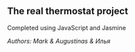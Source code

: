 ## The real thermostat project

Completed using JavaScript and Jasmine

*Authors: Mark & Augustinas & Илья*
